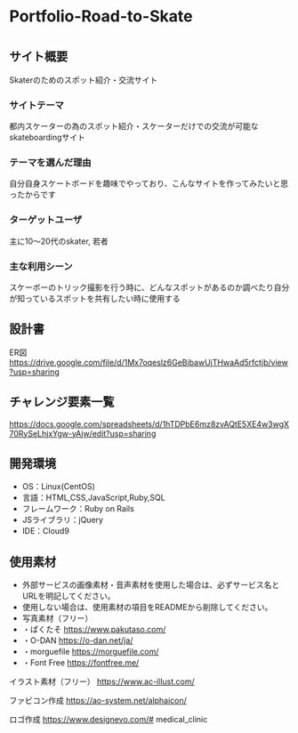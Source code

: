 # Portfolio-Road-to-Skate
# <road to skate>

## サイト概要
Skaterのためのスポット紹介・交流サイト

### サイトテーマ
都内スケーターの為のスポット紹介・スケーターだけでの交流が可能なskateboardingサイト

### テーマを選んだ理由
自分自身スケートボードを趣味でやっており、こんなサイトを作ってみたいと思ったからです

### ターゲットユーザ
主に10〜20代のskater, 若者

### 主な利用シーン
スケーボーのトリック撮影を行う時に、どんなスポットがあるのか調べたり自分が知っているスポットを共有したい時に使用する

## 設計書
ER図 https://drive.google.com/file/d/1Mx7oqeslz6GeBibawUjTHwaAd5rfctjb/view?usp=sharing

## チャレンジ要素一覧
https://docs.google.com/spreadsheets/d/1hTDPbE6mz8zvAQtE5XE4w3wgX70RySeLhjxYgw-yAjw/edit?usp=sharing

## 開発環境
- OS：Linux(CentOS)
- 言語：HTML,CSS,JavaScript,Ruby,SQL
- フレームワーク：Ruby on Rails
- JSライブラリ：jQuery
- IDE：Cloud9

## 使用素材
- 外部サービスの画像素材・音声素材を使用した場合は、必ずサービス名とURLを明記してください。
- 使用しない場合は、使用素材の項目をREADMEから削除してください。
- 写真素材（フリー）
- ・ぱくたそ https://www.pakutaso.com/ 
- ・O-DAN https://o-dan.net/ja/ 
- ・morguefile https://morguefile.com/
- ・Font Free https://fontfree.me/

イラスト素材（フリー） https://www.ac-illust.com/

ファビコン作成 https://ao-system.net/alphaicon/

ロゴ作成 https://www.designevo.com/# medical_clinic
